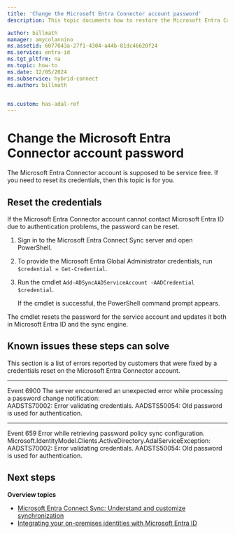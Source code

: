 ```yaml
---
title: 'Change the Microsoft Entra Connector account password'
description: This topic documents how to restore the Microsoft Entra Connector account.

author: billmath
manager: amycolannino
ms.assetid: 6077043a-27f1-4304-a44b-81dc46620f24
ms.service: entra-id
ms.tgt_pltfrm: na
ms.topic: how-to
ms.date: 12/05/2024
ms.subservice: hybrid-connect
ms.author: billmath


ms.custom: has-adal-ref
---
```

# Change the Microsoft Entra Connector account password
The Microsoft Entra Connector account is supposed to be service free. If you need to reset its credentials, then this topic is for you. 

## Reset the credentials
If the Microsoft Entra Connector account cannot contact Microsoft Entra ID due to authentication problems, the password can be reset.

1. Sign in to the Microsoft Entra Connect Sync server and open PowerShell.
2. To provide the Microsoft Entra Global Administrator credentials, run `$credential = Get-Credential`.
3. Run the cmdlet `Add-ADSyncAADServiceAccount -AADCredential $credential`.

   If the cmdlet is successful, the PowerShell command prompt appears. 
   
The cmdlet resets the password for the service account and updates it both in Microsoft Entra ID and the sync engine.

## Known issues these steps can solve
This section is a list of errors reported by customers that were fixed by a credentials reset on the Microsoft Entra Connector account.

---
Event 6900 The server encountered an unexpected error while processing a password change notification:  
AADSTS70002: Error validating credentials. AADSTS50054: Old password is used for authentication.

---
Event 659 Error while retrieving password policy sync configuration. Microsoft.IdentityModel.Clients.ActiveDirectory.AdalServiceException:
AADSTS70002: Error validating credentials. AADSTS50054: Old password is used for authentication.  

## Next steps

**Overview topics**

* [Microsoft Entra Connect Sync: Understand and customize synchronization](how-to-connect-sync-whatis.md)
* [Integrating your on-premises identities with Microsoft Entra ID](../whatis-hybrid-identity.md)
